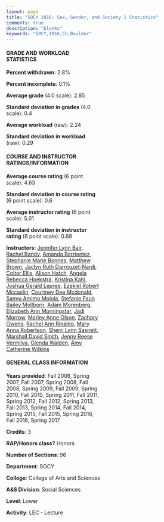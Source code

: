 ```yaml
---
layout: page
title: "SOCY 1016: Sex, Gender, and Society 1 Statistics"
comments: true
description: "blanks"
keywords: "SOCY,1016,CU,Boulder"
---
```

<head>
<script src="https://ajax.googleapis.com/ajax/libs/jquery/2.1.3/jquery.min.js"></script>
<script src="https://dl.dropboxusercontent.com/s/pc42nxpaw1ea4o9/highcharts.js?dl=0"></script>
<!-- <script src="../assets/js/highcharts.js"></script> -->
<style type="text/css">@font-face {
	font-family: "Bebas Neue";
	src: url(https://www.filehosting.org/file/details/544349/BebasNeue Regular.otf) format("opentype");
	}
	h1.Bebas { 
		font-family: "Bebas Neue", Verdana, Tahoma;
	}
</style>
</head>
<body>
	<div id="container" style="float: right; width: 45%; height: 88%; margin-left: 2.5%; margin-right: 2.5%;"></div>
	<script language="JavaScript">
		$(document).ready(function() {
		var chart = {type: 'column'};
		var title = {text: 'Grade Distribution'};
		var xAxis = {categories: ['A','B','C','D','F'],crosshair: true};
		var yAxis = {min: 0,title: {text: 'Percentage'}};
		var tooltip = {headerFormat: '<center><b><span style="font-size:20px">{point.key}</span></b></center>',
		               pointFormat: '<td style="padding:0"><b>{point.y:.1f}%</b></td>',
		               footerFormat: '</table>',shared: true,useHTML: true};
		var plotOptions = {column: {pointPadding: 0.0,borderWidth: 0}};  
		var credits = {enabled: false};var series= [{name: 'Percent',data: [28.91,41.21,21.46,5.35,3.06,]}];
		var json = {};
		json.chart = chart;
		json.title = title;
		json.tooltip = tooltip;
		json.xAxis = xAxis;
		json.yAxis = yAxis;  
		json.series = series;
		json.plotOptions = plotOptions;  
		json.credits = credits;
		$('#container').highcharts(json);
	});
	</script>
</body>
			   
#### GRADE AND WORKLOAD STATISTICS

**Percent withdrawn**: 2.8%

**Percent incomplete**: 0.1%

**Average grade** (4.0 scale): 2.85

**Standard deviation in grades** (4.0 scale): 0.4

**Average workload** (raw): 2.24

**Standard deviation in workload** (raw): 0.29

#### COURSE AND INSTRUCTOR RATINGS/INFORMATION

**Average course rating** (6 point scale): 4.63

**Standard deviation in course rating** (6 point scale): 0.6

**Average instructor rating** (6 point scale): 5.01

**Standard deviation in instructor rating** (6 point scale): 0.68

**Instructors**: <a href='../../instructors/Jennifer_Lynn_Bair'>Jennifer Lynn Bair</a>, <a href='../../instructors/Rachel_Bandy'>Rachel Bandy</a>, <a href='../../instructors/Amanda_Barrientez'>Amanda Barrientez</a>, <a href='../../instructors/Stephanie_Marie_Bonnes'>Stephanie Marie Bonnes</a>, <a href='../../instructors/Matthew_Brown'>Matthew Brown</a>, <a href='../../instructors/Jaclyn_Ruth_Darrouzet-Nardi'>Jaclyn Ruth Darrouzet-Nardi</a>, <a href='../../instructors/Colter_Ellis'>Colter Ellis</a>, <a href='../../instructors/Alison_Hatch'>Alison Hatch</a>, <a href='../../instructors/Angela_Rebecca_Hoekstra'>Angela Rebecca Hoekstra</a>, <a href='../../instructors/Kristina_Kahl'>Kristina Kahl</a>, <a href='../../instructors/Joshua_Gerald_Lepree'>Joshua Gerald Lepree</a>, <a href='../../instructors/Ezekiel_Robert_Mccaslin'>Ezekiel Robert Mccaslin</a>, <a href='../../instructors/Courtney_Dee_Mcdonald'>Courtney Dee Mcdonald</a>, <a href='../../instructors/Sanyu_Amimo_Mojola'>Sanyu Amimo Mojola</a>, <a href='../../instructors/Stefanie_Faun_Bailey_Mollborn'>Stefanie Faun Bailey Mollborn</a>, <a href='../../instructors/Adam_Morenberg'>Adam Morenberg</a>, <a href='../../instructors/Elizabeth_Ann_Morningstar'>Elizabeth Ann Morningstar</a>, <a href='../../instructors/Jadi_Morrow'>Jadi Morrow</a>, <a href='../../instructors/Marley_Anne_Olson'>Marley Anne Olson</a>, <a href='../../instructors/Zachary_Owens'>Zachary Owens</a>, <a href='../../instructors/Rachel_Ann_Rinaldo'>Rachel Ann Rinaldo</a>, <a href='../../instructors/Mary_Anna_Robertson'>Mary Anna Robertson</a>, <a href='../../instructors/Sherri_Lynn_Sasnett'>Sherri Lynn Sasnett</a>, <a href='../../instructors/Marshall_David_Smith'>Marshall David Smith</a>, <a href='../../instructors/Jenny_Reese_Vermilya'>Jenny Reese Vermilya</a>, <a href='../../instructors/Glenda_Walden'>Glenda Walden</a>, <a href='../../instructors/Amy_Catherine_Wilkins'>Amy Catherine Wilkins</a>

#### GENERAL CLASS INFORMATION

**Years provided**: Fall 2006, Spring 2007, Fall 2007, Spring 2008, Fall 2008, Spring 2009, Fall 2009, Spring 2010, Fall 2010, Spring 2011, Fall 2011, Spring 2012, Fall 2012, Spring 2013, Fall 2013, Spring 2014, Fall 2014, Spring 2015, Fall 2015, Spring 2016, Fall 2016, Spring 2017

**Credits**: 3

**RAP/Honors class?** Honors

**Number of Sections**: 96

**Department**: SOCY

**College**: College of Arts and Sciences

**A&S Division**: Social Sciences

**Level**: Lower

**Activity**: LEC - Lecture
